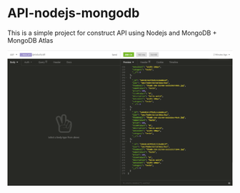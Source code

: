 # API-nodejs-mongodb
This is a simple project for construct API using Nodejs and MongoDB + MongoDB Atlas

![alt text](https://github.com/guglieelmor/API-Nodejs-MongoDB/blob/main/uploads/print.png)
